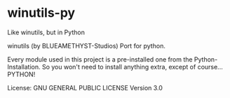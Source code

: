 # winutils-py
Like winutils, but in Python

winutils (by BLUEAMETHYST-Studios) Port for python.

Every module used in this project is a pre-installed one from the Python-Installation.
So you won't need to install anything extra, except of course... PYTHON!

License: GNU GENERAL PUBLIC LICENSE Version 3.0
